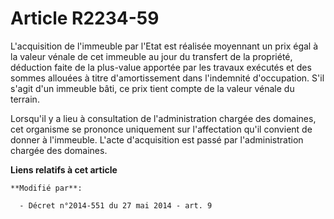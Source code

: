# Article R2234-59

L'acquisition de l'immeuble par l'Etat est réalisée moyennant un prix égal à la valeur vénale de cet immeuble au jour du
transfert de la propriété, déduction faite de la plus-value apportée par les travaux exécutés et des sommes allouées à titre
d'amortissement dans l'indemnité d'occupation. S'il s'agit d'un immeuble bâti, ce prix tient compte de la valeur vénale du
terrain.

Lorsqu'il y a lieu à consultation de l'administration chargée des domaines, cet organisme se prononce uniquement sur
l'affectation qu'il convient de donner à l'immeuble. L'acte d'acquisition est passé par l'administration chargée des
domaines.

**Liens relatifs à cet article**

	**Modifié par**:

	  - Décret n°2014-551 du 27 mai 2014 - art. 9
